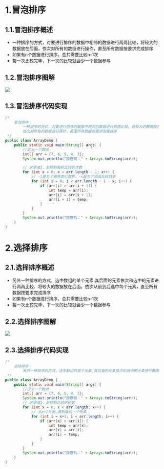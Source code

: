 # 1.冒泡排序

## 1.1.冒泡排序概述

- 一种排序的方式，对要进行排序的数据中相邻的数据进行两两比较，将较大的数据放在后面，依次对所有的数据进行操作，直至所有数据按要求完成排序
- 如果有n个数据进行排序，总共需要比较n-1次
- 每一次比较完毕，下一次的比较就会少一个数据参与

## 1.2.冒泡排序图解

![](https://gitee.com/krislin_zhao/IMGcloud/raw/master/img/20200615083920.png)

## 1.3.冒泡排序代码实现

```java
/*
    冒泡排序：
        一种排序的方式，对要进行排序的数据中相邻的数据进行两两比较，将较大的数据放在后面，
        依次对所有的数据进行操作，直至所有数据按要求完成排序
 */
public class ArrayDemo {
    public static void main(String[] args) {
        //定义一个数组
        int[] arr = {7, 6, 5, 4, 3};
        System.out.println("排序前：" + Arrays.toString(arr));

        // 这里减1，是控制每轮比较的次数
        for (int x = 0; x < arr.length - 1; x++) {
            // -1是为了避免索引越界，-x是为了调高比较效率
            for (int i = 0; i < arr.length - 1 - x; i++) {
                if (arr[i] > arr[i + 1]) {
                    int temp = arr[i];
                    arr[i] = arr[i + 1];
                    arr[i + 1] = temp;
                }
            }
        }
        System.out.println("排序后：" + Arrays.toString(arr));
    }
}
```

# 2.选择排序

## 2.1.选择排序概述

- 另外一种排序的方式，选中数组的某个元素,其后面的元素依次和选中的元素进行两两比较，将较大的数据放在后面，依次从前到后选中每个元素，直至所有数据按要求完成排序
- 如果有n个数据进行排序，总共需要比较n-1次
- 每一次比较完毕，下一次的比较就会少一个数据参与

## 2.2.选择排序图解

![](https://gitee.com/krislin_zhao/IMGcloud/raw/master/img/20200615084538.png)

## 2.3.选择排序代码实现

```java
/*
    选择排序：
        另外一种排序的方式，选中数组的某个元素,其后面的元素依次和选中的元素进行两两比较，将较大的数据放在后面，依次从前到后选中每个元素，直至所有数据按要求完成排序
 */
public class ArrayDemo {
    public static void main(String[] args) {
        //定义一个数组
        int[] arr = {7, 6, 5, 4, 3};
        System.out.println("排序前：" + Arrays.toString(arr));
  		// 这里减1，是控制比较的轮数
        for (int x = 0; x < arr.length; x++) {
            // 从x+1开始,直到最后一个元素
            for (int i = x+1; i < arr.length; i++) {
                if (arr[x] > arr[i]) {
                    int temp = arr[x];
                    arr[x] = arr[i];
                    arr[i] = temp;
                }
            }
        }
        System.out.println("排序后：" + Arrays.toString(arr));
    }
}
```

